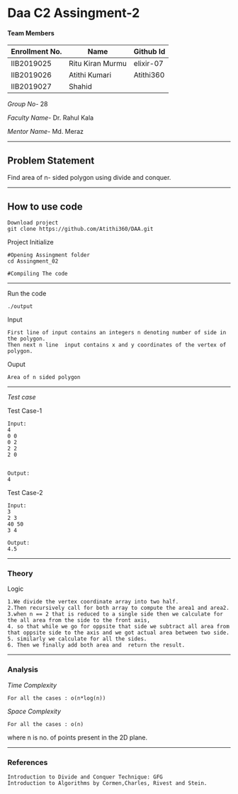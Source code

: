 # Daa C2 Assingment-2
#### Team Members

|Enrollment No.|Name|Github Id|
|--------------|----|--------|
|IIB2019025|Ritu Kiran Murmu|elixir-07|
|IIB2019026|Atithi Kumari|Atithi360|
|IIB2019027|Shahid || shahidsiddiqui786



*Group No-* 28

*Faculty Name-* Dr. Rahul Kala 

*Mentor Name-* Md. Meraz

---
## Problem Statement
Find area of n- sided polygon using divide and conquer.

---
## How to use code
```
Download project
git clone https://github.com/Atithi360/DAA.git
```
Project Initialize 
```
#Opening Assingment folder
cd Assingment_02

#Compiling The code
```
---

Run the code
```
./output
```
Input
```
First line of input contains an integers n denoting number of side in the polygon.
Then next n line  input contains x and y coordinates of the vertex of polygon.

```
Ouput 
```
Area of n sided polygon
```
---
*Test case*

Test Case-1
```
Input:
4
0 0
0 2
2 2 
2 0 


Output:
4
```

Test Case-2
```
Input:
3
2 3
40 50
3 4

Output:
4.5

```

---
### Theory
Logic
```
1.We divide the vertex coordinate array into two half.
2.Then recursively call for both array to compute the area1 and area2.
3.when n == 2 that is reduced to a single side then we calculate for the all area from the side to the front axis,
4. so that while we go for oppsite that side we subtract all area from that oppsite side to the axis and we got actual area between two side.
5. similarly we calculate for all the sides.
6. Then we finally add both area and  return the result. 
```

---
### Analysis

*Time Complexity*
```
For all the cases : o(n*log(n))
```
*Space Complexity*
```
For all the cases : o(n)
```
where n is no. of points present in the 2D plane.

---
### References
```
Introduction to Divide and Conquer Technique: GFG
Introduction to Algorithms by Cormen,Charles, Rivest and Stein.
```
